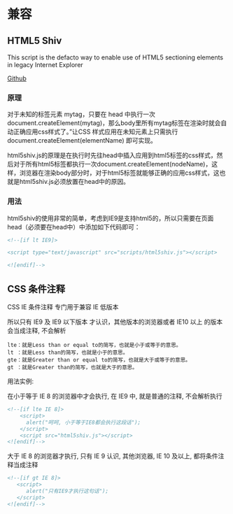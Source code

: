 # 兼容

## HTML5 Shiv

This script is the defacto way to enable use of HTML5 sectioning elements in legacy Internet Explorer

[Github](https://github.com/aFarkas/html5shiv)

### 原理

对于未知的标签元素 mytag，只要在 head 中执行一次document.createElement(mytag)，那么body里所有mytag标签在渲染时就会自动正确应用css样式了。”让CSS 样式应用在未知元素上只需执行 document.createElement(elementName) 即可实现。

html5shiv.js的原理是在执行时先往head中插入应用到html5标签的css样式，然后对于所有html5标签都执行一次document.createElement(nodeName)，这样，浏览器在渲染body部分时，对于html5标签就能够正确的应用css样式，这也就是html5shiv.js必须放置在head中的原因。

### 用法

html5shiv的使用非常的简单，考虑到IE9是支持html5的，所以只需要在页面head（必须要在head中）中添加如下代码即可：

```html
<!--[if lt IE9]>

<script type="text/javascript" src="scripts/html5shiv.js"></script>

<![endif]-->

```

## CSS 条件注释

CSS IE 条件注释 专门用于兼容 IE 低版本

所以只有 IE9 及 IE9 以下版本 才认识，其他版本的浏览器或者 IE10 以上 的版本会当成注释, 不会解析

```
lte：就是Less than or equal to的简写，也就是小于或等于的意思。
lt ：就是Less than的简写，也就是小于的意思。
gte：就是Greater than or equal to的简写，也就是大于或等于的意思。
gt ：就是Greater than的简写，也就是大于的意思。
```

用法实例:

在小于等于 IE 8 的浏览器中才会执行, 在 IE9 中, 就是普通的注释, 不会解析执行

```html
<!--[if lte IE 8]>
    <script>
      alert("呵呵, 小于等于IE8都会执行这段话");
    </script>
    <script src="html5shiv.js"></script>
<![endif]-->
```

大于 IE 8 的浏览器才执行, 只有 IE 9 认识, 其他浏览器, IE 10 及以上, 都将条件注释当成注释

```html
<!--[if gt IE 8]>
   <script>
      alert("只有IE9才执行这句话");
   </script>
<![endif]-->
```

